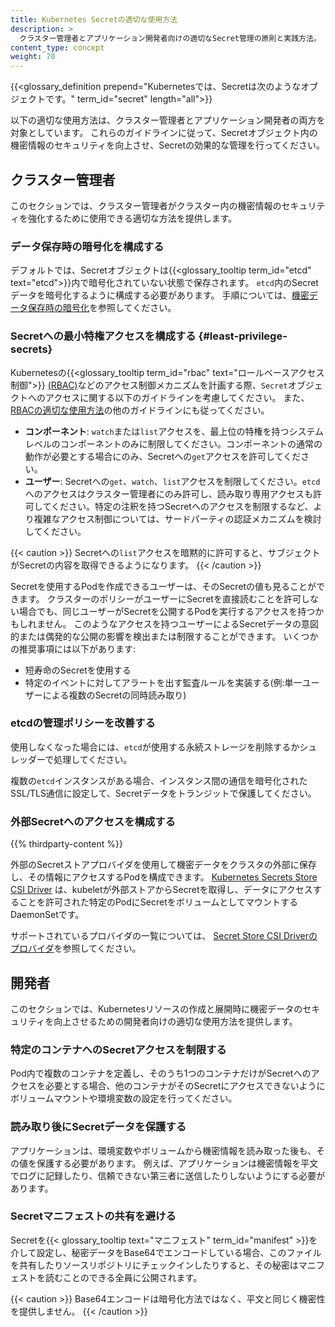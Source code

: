 ```yaml
---
title: Kubernetes Secretの適切な使用方法
description: >
  クラスター管理者とアプリケーション開発者向けの適切なSecret管理の原則と実践方法。
content_type: concept
weight: 70
---
```


<!-- overview -->

{{<glossary_definition prepend="Kubernetesでは、Secretは次のようなオブジェクトです。" term_id="secret" length="all">}}

以下の適切な使用方法は、クラスター管理者とアプリケーション開発者の両方を対象としています。
これらのガイドラインに従って、Secretオブジェクト内の機密情報のセキュリティを向上させ、Secretの効果的な管理を行ってください。

<!-- body -->

## クラスター管理者

このセクションでは、クラスター管理者がクラスター内の機密情報のセキュリティを強化するために使用できる適切な方法を提供します。

### データ保存時の暗号化を構成する

デフォルトでは、Secretオブジェクトは{{<glossary_tooltip term_id="etcd" text="etcd">}}内で暗号化されていない状態で保存されます。
`etcd`内のSecretデータを暗号化するように構成する必要があります。
手順については、[機密データ保存時の暗号化](/docs/tasks/administer-cluster/encrypt-data/)を参照してください。

### Secretへの最小特権アクセスを構成する {#least-privilege-secrets}

Kubernetesの{{<glossary_tooltip term_id="rbac" text="ロールベースアクセス制御">}} [(RBAC)](/docs/reference/access-authn-authz/rbac/)などのアクセス制御メカニズムを計画する際、`Secret`オブジェクトへのアクセスに関する以下のガイドラインを考慮してください。
また、[RBACの適切な使用方法](/docs/concepts/security/rbac-good-practices)の他のガイドラインにも従ってください。

- **コンポーネント**: `watch`または`list`アクセスを、最上位の特権を持つシステムレベルのコンポーネントのみに制限してください。コンポーネントの通常の動作が必要とする場合にのみ、Secretへの`get`アクセスを許可してください。
- **ユーザー**: Secretへの`get`、`watch`、`list`アクセスを制限してください。`etcd`へのアクセスはクラスター管理者にのみ許可し、読み取り専用アクセスも許可してください。特定の注釈を持つSecretへのアクセスを制限するなど、より複雑なアクセス制御については、サードパーティの認証メカニズムを検討してください。

{{< caution >}}
Secretへの`list`アクセスを暗黙的に許可すると、サブジェクトがSecretの内容を取得できるようになります。
{{< /caution >}}

Secretを使用するPodを作成できるユーザーは、そのSecretの値も見ることができます。
クラスターのポリシーがユーザーにSecretを直接読むことを許可しない場合でも、同じユーザーがSecretを公開するPodを実行するアクセスを持つかもしれません。
このようなアクセスを持つユーザーによるSecretデータの意図的または偶発的な公開の影響を検出または制限することができます。
いくつかの推奨事項には以下があります:

* 短寿命のSecretを使用する
* 特定のイベントに対してアラートを出す監査ルールを実装する(例:単一ユーザーによる複数のSecretの同時読み取り)

### etcdの管理ポリシーを改善する

使用しなくなった場合には、`etcd`が使用する永続ストレージを削除するかシュレッダーで処理してください。

複数の`etcd`インスタンスがある場合、インスタンス間の通信を暗号化されたSSL/TLS通信に設定して、Secretデータをトランジットで保護してください。

### 外部Secretへのアクセスを構成する

{{% thirdparty-content %}}

外部のSecretストアプロバイダを使用して機密データをクラスタの外部に保存し、その情報にアクセスするPodを構成できます。
[Kubernetes Secrets Store CSI Driver](https://secrets-store-csi-driver.sigs.k8s.io/)
は、kubeletが外部ストアからSecretを取得し、データにアクセスすることを許可された特定のPodにSecretをボリュームとしてマウントするDaemonSetです。

サポートされているプロバイダの一覧については、
[Secret Store CSI Driverのプロバイダ](https://secrets-store-csi-driver.sigs.k8s.io/concepts.html#provider-for-the-secrets-store-csi-driver)を参照してください。

## 開発者

このセクションでは、Kubernetesリソースの作成と展開時に機密データのセキュリティを向上させるための開発者向けの適切な使用方法を提供します。

### 特定のコンテナへのSecretアクセスを制限する

Pod内で複数のコンテナを定義し、そのうち1つのコンテナだけがSecretへのアクセスを必要とする場合、他のコンテナがそのSecretにアクセスできないようにボリュームマウントや環境変数の設定を行ってください。

### 読み取り後にSecretデータを保護する

アプリケーションは、環境変数やボリュームから機密情報を読み取った後も、その値を保護する必要があります。
例えば、アプリケーションは機密情報を平文でログに記録したり、信頼できない第三者に送信したりしないようにする必要があります。

### Secretマニフェストの共有を避ける
Secretを{{< glossary_tooltip text="マニフェスト" term_id="manifest" >}}を介して設定し、秘密データをBase64でエンコードしている場合、このファイルを共有したりソースリポジトリにチェックインしたりすると、その秘密はマニフェストを読むことのできる全員に公開されます。

{{< caution >}}
Base64エンコードは暗号化方法ではなく、平文と同じく機密性を提供しません。
{{< /caution >}}
